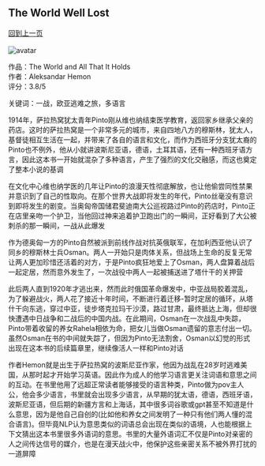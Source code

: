## The World Well Lost
[回到上一页](https://boheme13.github.io/books/)  &nbsp;&nbsp;
<br>
<br>
![avatar](https://mpd-biblio-covers.imgix.net/9781250883537.jpg)

作品：The World and All That It Holds <br>
作者：Aleksandar Hemon <br>
评分：3.8/5 <br>

关键词：一战，欧亚逃难之旅，多语言

1914年，萨拉热窝犹太青年Pinto刚从维也纳结束医学教育，返回家乡继承父亲的药店。这时的萨拉热窝是一个非常多元的城市，来自四地八方的穆斯林，犹太人，基督徒相互生活在一起，并带来了各自的语言和文化，而作为西班牙分支犹太裔的Pinto也不例外，他从小就讲波斯尼亚语，德语，土耳其语，还有一种西班牙语方言，因此这本书一开始就混杂了多种语言，产生了强烈的文化交融感，而这也奠定了整本小说的基调

在文化中心维也纳学医的几年让Pinto的浪漫天性彻底解放，也让他偷尝同性禁果并意识到了自己的性取向。在那个世界大战即将发生的年代，Pinto丝毫没有意识到即将发生的剧变。当奥匈帝国储君斐迪南大公巡视路过Pinto的药店时，Pinto正在店里亲吻一个护卫，当他回过神来追着护卫跑出门的一瞬间，正好看到了大公被刺杀的那一瞬间，一战从此爆发

作为德奥匈一方的Pinto自然被派到前线作战对抗英俄联军，在加利西亚他认识了同乡的穆斯林士兵Osman。两人一开始只是肉体关系，但战场上生命的反复无常让两人更加珍惜还活着的对方，于是Pinto疯狂地爱上了Osman，两人盘算着战后一起定居，然而意外发生了，一次战役中两人一起被捕送进了塔什干的关押营

此后两人直到1920年才逃出来，然而此时俄国革命爆发中，中亚战局胶着混乱，为了躲避战火，两人花了接近十年时间，不断进行着迁移-暂时定居的循环，从塔什干向东逃，穿过中亚，徒步塔克拉玛干沙漠，路过甘肃，最终抵达上海，但却很快遭遇中日战争和二战后的中国内战。在此期间，Osman在一次战乱中失踪，Pinto带着收留的养女Rahela相依为命，把女儿当做Osman遗留的意志付出一切。虽然Osman在书的中间就失踪了，但因为Pinto无法割舍，Osman以幻觉的形式出现在这本书的后续篇章里，继续像活人一样和Pinto对话

作者Hemon就是出生于萨拉热窝的波斯尼亚作家，他因为战乱在28岁时逃难美国，从那时起才开始学习英语。因此作为成人的他学习语言更关注词语和意思之间的互动。在书里他用了远超正常读者能够接受的语言种类，Pinto做为pov主人公，他会多少语言，书里就会出现多少语言，从早期的犹太语，德语，西班牙语，波斯尼亚语，但后期的新疆方言和上海话，其中很多词谷歌或gpt甚至不知道是什么意思，因为是他自己自创的(比如他和养女之间发明了一种只有他们两人懂的混合语言)。但毕竟NLP认为意思类似的词语总会出现在类似的语境，人也能根据上下文猜出这本书里很多外语词的意思。书里的大量外语词汇不仅是Pinto对亲密的人之间传达信号的媒介，也是在漫天战火中，他保护这些亲密关系不被外界打扰的一道屏障